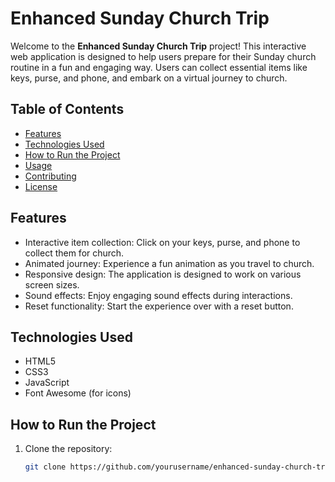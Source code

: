 # Enhanced Sunday Church Trip

Welcome to the **Enhanced Sunday Church Trip** project! This interactive web application is designed to help users prepare for their Sunday church routine in a fun and engaging way. Users can collect essential items like keys, purse, and phone, and embark on a virtual journey to church.

## Table of Contents

- [Features](#features)
- [Technologies Used](#technologies-used)
- [How to Run the Project](#how-to-run-the-project)
- [Usage](#usage)
- [Contributing](#contributing)
- [License](#license)

## Features

- Interactive item collection: Click on your keys, purse, and phone to collect them for church.
- Animated journey: Experience a fun animation as you travel to church.
- Responsive design: The application is designed to work on various screen sizes.
- Sound effects: Enjoy engaging sound effects during interactions.
- Reset functionality: Start the experience over with a reset button.

## Technologies Used

- HTML5
- CSS3
- JavaScript
- Font Awesome (for icons)

## How to Run the Project

1. Clone the repository:
   ```bash
   git clone https://github.com/yourusername/enhanced-sunday-church-trip.git
